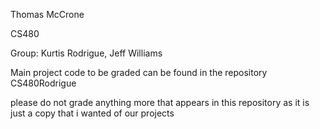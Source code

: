 Thomas McCrone

CS480

Group: Kurtis Rodrigue, Jeff Williams


Main project code to be graded can be found in the repository CS480Rodrigue


please do not grade anything more that appears in this repository as it is just a copy that i wanted of our projects
